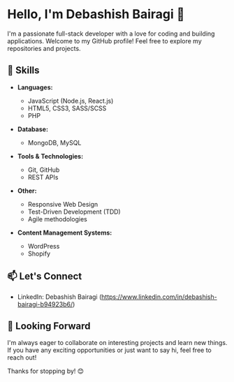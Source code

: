 # Hello, I'm Debashish Bairagi 👋

I'm a passionate full-stack developer with a love for coding and building applications. Welcome to my GitHub profile! Feel free to explore my repositories and projects.

## 🔧 Skills

- **Languages:**
  - JavaScript (Node.js, React.js)
  - HTML5, CSS3, SASS/SCSS
  - PHP
  
- **Database:**
  - MongoDB, MySQL

- **Tools & Technologies:**
  - Git, GitHub
  - REST APIs

- **Other:**
  - Responsive Web Design
  - Test-Driven Development (TDD)
  - Agile methodologies
 
- **Content Management Systems:**
  - WordPress
  - Shopify

<!-- 
## 🌐 Projects

Here are some projects that I'm proud of:

1. [Project Name 1](link-to-project-1): Short description of the project.

2. [Project Name 2](link-to-project-2): Short description of the project.

3. [Project Name 3](link-to-project-3): Short description of the project.

Feel free to explore my repositories for more!


## 📈 GitHub Stats

[![My GitHub Stats](https://github-readme-stats.vercel.app/api?username=your-username&show_icons=true&count_private=true&theme=radical)](https://github.com/your-username)

-->

## 📫 Let's Connect

- LinkedIn: Debashish Bairagi (https://www.linkedin.com/in/debashish-bairagi-b94923b6/)

## 🚀 Looking Forward

I'm always eager to collaborate on interesting projects and learn new things. If you have any exciting opportunities or just want to say hi, feel free to reach out!

Thanks for stopping by! 😊
